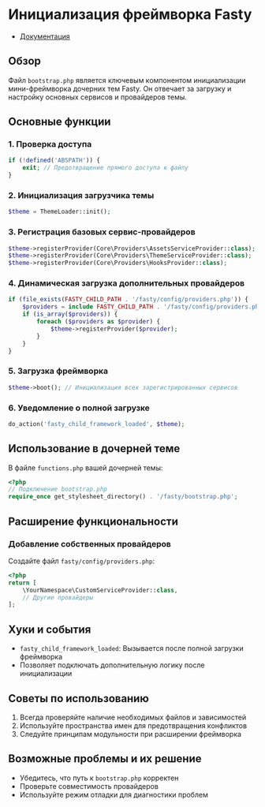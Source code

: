 # Инициализация фреймворка Fasty

- [Документация](./index.md)

## Обзор

Файл `bootstrap.php` является ключевым компонентом инициализации мини-фреймворка дочерних тем Fasty. Он отвечает за загрузку и настройку основных сервисов и провайдеров темы.

## Основные функции

### 1. Проверка доступа

```php
if (!defined('ABSPATH')) {
    exit; // Предотвращение прямого доступа к файлу
}
```

### 2. Инициализация загрузчика темы

```php
$theme = ThemeLoader::init();
```

### 3. Регистрация базовых сервис-провайдеров

```php
$theme->registerProvider(Core\Providers\AssetsServiceProvider::class);
$theme->registerProvider(Core\Providers\ThemeServiceProvider::class);
$theme->registerProvider(Core\Providers\HooksProvider::class);
```

### 4. Динамическая загрузка дополнительных провайдеров

```php
if (file_exists(FASTY_CHILD_PATH . '/fasty/config/providers.php')) {
    $providers = include FASTY_CHILD_PATH . '/fasty/config/providers.php';
    if (is_array($providers)) {
        foreach ($providers as $provider) {
            $theme->registerProvider($provider);
        }
    }
}
```

### 5. Загрузка фреймворка

```php
$theme->boot(); // Инициализация всех зарегистрированных сервисов
```

### 6. Уведомление о полной загрузке

```php
do_action('fasty_child_framework_loaded', $theme);
```

## Использование в дочерней теме

В файле `functions.php` вашей дочерней темы:

```php
<?php
// Подключение bootstrap.php
require_once get_stylesheet_directory() . '/fasty/bootstrap.php';
```

## Расширение функциональности

### Добавление собственных провайдеров

Создайте файл `fasty/config/providers.php`:

```php
<?php
return [
    \YourNamespace\CustomServiceProvider::class,
    // Другие провайдеры
];
```

## Хуки и события

- `fasty_child_framework_loaded`: Вызывается после полной загрузки фреймворка
- Позволяет подключать дополнительную логику после инициализации

## Советы по использованию

1. Всегда проверяйте наличие необходимых файлов и зависимостей
2. Используйте пространства имен для предотвращения конфликтов
3. Следуйте принципам модульности при расширении фреймворка

## Возможные проблемы и их решение

- Убедитесь, что путь к `bootstrap.php` корректен
- Проверьте совместимость провайдеров
- Используйте режим отладки для диагностики проблем

